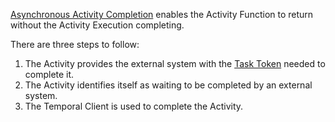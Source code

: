 [Asynchronous Activity Completion](/concepts/what-is-asynchronous-activity-completion) enables the Activity Function to return without the Activity Execution completing.

There are three steps to follow:

1. The Activity provides the external system with the [Task Token](/concepts/what-is-a-task-token) needed to complete it.
2. The Activity identifies itself as waiting to be completed by an external system.
3. The Temporal Client is used to complete the Activity.
